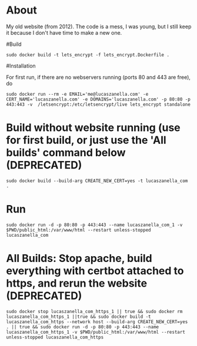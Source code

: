 # About

My old website (from 2012). The code is a mess, I was young, but I still keep it because I don't have time to make a new one.

#Build

```
sudo docker build -t lets_encrypt -f lets_encrypt.Dockerfile .
```


#Installation

For first run, if there are no webservers running (ports 80 and 443 are free), do 

```
sudo docker run --rm -e EMAIL='me@lucaszanella.com' -e CERT_NAME='lucaszanella.com' -e DOMAINS='lucaszanella.com' -p 80:80 -p 443:443 -v  /letsencrypt:/etc/letsencrypt/live lets_encrypt standalone
```


# Build without website running (use for first build, or just use the 'All builds' command below (DEPRECATED)

```
sudo docker build --build-arg CREATE_NEW_CERT=yes -t lucaszanella_com .
```

# Run
```
sudo docker run -d -p 80:80 -p 443:443 --name lucaszanella_com_1 -v $PWD/public_html:/var/www/html --restart unless-stopped lucaszanella_com
```

# All Builds: Stop apache, build everything with certbot attached to https, and rerun the website (DEPRECATED)

```
sudo docker stop lucaszanella_com_https_1 || true && sudo docker rm lucaszanella_com_https_1 ||true && sudo docker build -t lucaszanella_com_https --network host --build-arg CREATE_NEW_CERT=yes . || true && sudo docker run -d -p 80:80 -p 443:443 --name lucaszanella_com_https_1 -v $PWD/public_html:/var/www/html --restart unless-stopped lucaszanella_com_https
```
